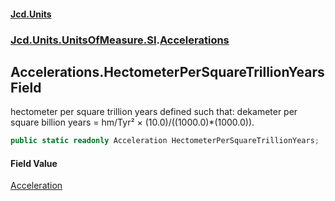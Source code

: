 #### [Jcd.Units](index 'index')
### [Jcd.Units.UnitsOfMeasure.SI](Jcd.Units.UnitsOfMeasure.SI 'Jcd.Units.UnitsOfMeasure.SI').[Accelerations](Accelerations 'Jcd.Units.UnitsOfMeasure.SI.Accelerations')

## Accelerations.HectometerPerSquareTrillionYears Field

hectometer per square trillion years defined such that: dekameter per square billion years = hm/Tyr² ×
(10.0)/((1000.0)*(1000.0)).

```csharp
public static readonly Acceleration HectometerPerSquareTrillionYears;
```

#### Field Value
[Acceleration](Acceleration 'Jcd.Units.UnitTypes.Acceleration')